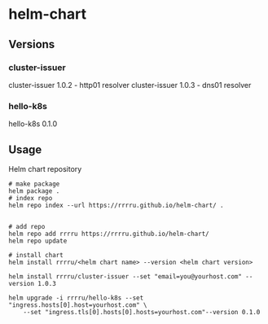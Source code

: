 # helm-chart

## Versions

### cluster-issuer
cluster-issuer 1.0.2 - http01 resolver
cluster-issuer 1.0.3 - dns01 resolver

### hello-k8s
hello-k8s 0.1.0

## Usage
Helm chart repository 

```shell
# make package
helm package .
# index repo
helm repo index --url https://rrrru.github.io/helm-chart/ .


# add repo
helm repo add rrrru https://rrrru.github.io/helm-chart/
helm repo update

# install chart
helm install rrrru/<helm chart name> --version <helm chart version>

helm install rrrru/cluster-issuer --set "email=you@yourhost.com" --version 1.0.3

helm upgrade -i rrrru/hello-k8s --set "ingress.hosts[0].host=yourhost.com" \
    --set "ingress.tls[0].hosts[0].hosts=yourhost.com"--version 0.1.0
```